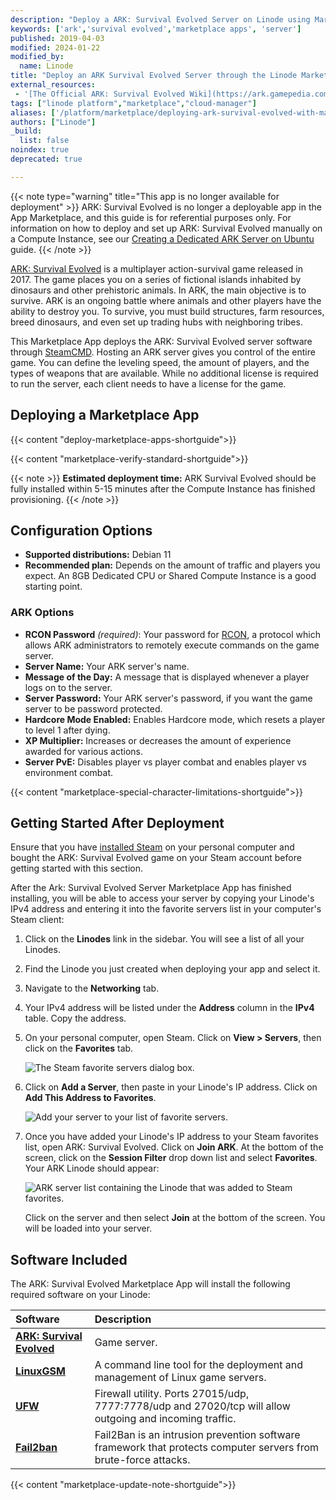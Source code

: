 ```yaml
---
description: "Deploy a ARK: Survival Evolved Server on Linode using Marketplace Apps."
keywords: ['ark','survival evolved','marketplace apps', 'server']
published: 2019-04-03
modified: 2024-01-22
modified_by:
  name: Linode
title: "Deploy an ARK Survival Evolved Server through the Linode Marketplace"
external_resources:
 - '[The Official ARK: Survival Evolved Wiki](https://ark.gamepedia.com/ARK_Survival_Evolved_Wiki)'
tags: ["linode platform","marketplace","cloud-manager"]
aliases: ['/platform/marketplace/deploying-ark-survival-evolved-with-marketplace-apps/', '/platform/one-click/deploying-ark-survival-evolved-with-one-click-apps/','/guides/deploying-ark-survival-evolved-with-one-click-apps/','/guides/deploying-ark-survival-evolved-with-marketplace-apps/','/guides/ark-survival-evolved-marketplace-app/']
authors: ["Linode"]
_build:
  list: false
noindex: true
deprecated: true

---
```

{{< note type="warning" title="This app is no longer available for deployment" >}}
ARK: Survival Evolved is no longer a deployable app in the App Marketplace, and this guide is for referential purposes only. For information on how to deploy and set up ARK: Survival Evolved manually on a Compute Instance, see our [Creating a Dedicated ARK Server on Ubuntu](/docs/guides/create-an-ark-server-on-ubuntu) guide.
{{< /note >}}

[ARK: Survival Evolved](http://playark.com/ark-survival-evolved/) is a multiplayer action-survival game released in 2017. The game places you on a series of fictional islands inhabited by dinosaurs and other prehistoric animals. In ARK, the main objective is to survive. ARK is an ongoing battle where animals and other players have the ability to destroy you. To survive, you must build structures, farm resources, breed dinosaurs, and even set up trading hubs with neighboring tribes.

This Marketplace App deploys the ARK: Survival Evolved server software through [SteamCMD](https://developer.valvesoftware.com/wiki/SteamCMD). Hosting an ARK server gives you control of the entire game. You can define the leveling speed, the amount of players, and the types of weapons that are available. While no additional license is required to run the server, each client needs to have a license for the game.

## Deploying a Marketplace App

{{< content "deploy-marketplace-apps-shortguide">}}

{{< content "marketplace-verify-standard-shortguide">}}

{{< note >}}
**Estimated deployment time:** ARK Survival Evolved should be fully installed within 5-15 minutes after the Compute Instance has finished provisioning.
{{< /note >}}

## Configuration Options

- **Supported distributions:** Debian 11
- **Recommended plan:** Depends on the amount of traffic and players you expect. An 8GB Dedicated CPU or Shared Compute Instance is a good starting point.

### ARK Options

- **RCON Password** *(required)*: Your password for [RCON](https://developer.valvesoftware.com/wiki/Source_RCON_Protocol), a protocol which allows ARK administrators to remotely execute commands on the game server.
- **Server Name:** Your ARK server's name.
- **Message of the Day:** A message that is displayed whenever a player logs on to the server.
- **Server Password:** Your ARK server's password, if you want the game server to be password protected.
- **Hardcore Mode Enabled:** Enables Hardcore mode, which resets a player to level 1 after dying.
- **XP Multiplier:** Increases or decreases the amount of experience awarded for various actions.
- **Server PvE:** Disables player vs player combat and enables player vs environment combat.

{{< content "marketplace-special-character-limitations-shortguide">}}

## Getting Started After Deployment

Ensure that you have [installed Steam](https://store.steampowered.com/about/) on your personal computer and bought the ARK: Survival Evolved game on your Steam account before getting started with this section.

After the Ark: Survival Evolved Server Marketplace App has finished installing, you will be able to access your server by copying your Linode's IPv4 address and entering it into the favorite servers list in your computer's Steam client:

1. Click on the **Linodes** link in the sidebar. You will see a list of all your Linodes.

1. Find the Linode you just created when deploying your app and select it.

1. Navigate to the **Networking** tab.

1. Your IPv4 address will be listed under the **Address** column in the **IPv4** table. Copy the address.

1. On your personal computer, open Steam. Click on **View > Servers**, then click on the **Favorites** tab.

    ![The Steam favorite servers dialog box.](ark-marketplace-steam-favorite-servers.png)

1. Click on **Add a Server**, then paste in your Linode's IP address. Click on **Add This Address to Favorites**.

    ![Add your server to your list of favorite servers.](ark-marketplace-add-server.png)

1.  Once you have added your Linode's IP address to your Steam favorites list, open ARK: Survival Evolved. Click on **Join ARK**. At the bottom of the screen, click on the **Session Filter** drop down list and select **Favorites**. Your ARK Linode should appear:

    ![ARK server list containing the Linode that was added to Steam favorites.](ark-marketplace-session-filter.png)

    Click on the server and then select **Join** at the bottom of the screen. You will be loaded into your server.

## Software Included

The ARK: Survival Evolved Marketplace App will install the following required software on your Linode:

| **Software** | **Description** |
|:--------------|:------------|
| [**ARK: Survival Evolved**](https://store.steampowered.com/app/346110/ARK_Survival_Evolved/) | Game server. |
| [**LinuxGSM**](https://linuxgsm.com) | A command line tool for the deployment and management of Linux game servers. |
| [**UFW**](https://wiki.ubuntu.com/UncomplicatedFirewall) | Firewall utility. Ports 27015/udp, 7777:7778/udp and 27020/tcp will allow outgoing and incoming traffic. |
| [**Fail2ban**](https://www.fail2ban.org/wiki/index.php/Main_Page) | Fail2Ban is an intrusion prevention software framework that protects computer servers from brute-force attacks. |

{{< content "marketplace-update-note-shortguide">}}
